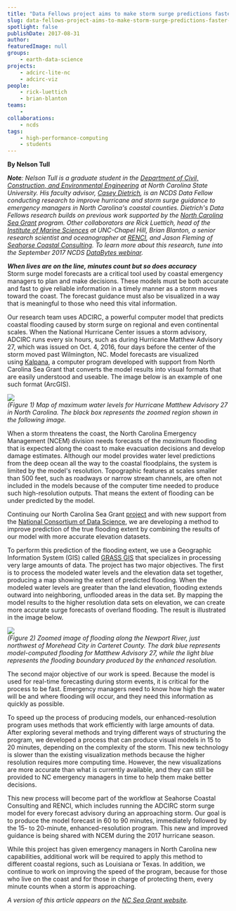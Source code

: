 ```yaml
---
title: "Data Fellows project aims to make storm surge predictions faster and more accurate"
slug: data-fellows-project-aims-to-make-storm-surge-predictions-faster-and-more-accurate
spotlight: false
publishDate: 2017-08-31
author: 
featuredImage: null
groups:
    - earth-data-science
projects:
    - adcirc-lite-nc
    - adcirc-viz
people:
    - rick-luettich
    - brian-blanton
teams: 
    - 
collaborations:
    - ncds
tags:
    - high-performance-computing
    - students
---
```

**By Nelson Tull**

_**Note**: Nelson Tull is a graduate student in the [Department of Civil, Construction, and Environmental Engineering](https://www.ccee.ncsu.edu/) at North Carolina State University. His faculty advisor, [Casey Dietrich](https://ccht.ccee.ncsu.edu/), is an NCDS Data Fellow conducting research to improve hurricane and storm surge guidance to emergency managers in North Carolina's coastal counties. Dietrich's Data Fellows research builds on previous work supported by the [North Carolina Sea Grant](https://ncseagrant.ncsu.edu/) program. Other collaborators are Rick Luettich, head of the [Institute of Marine Sciences](http://ims.unc.edu/) at UNC-Chapel Hill, Brian Blanton, a senior research scientist and oceanographer at [RENCI](https://www.renci.org/), and Jason Fleming of [Seahorse Coastal Consulting](https://www.seahorsecoastal.com/). To learn more about this research, tune into the September 2017 NCDS [DataBytes webinar](http://datascienceconsortium.org/databytes-webinars/)._

**_When lives are on the line, minutes count but so does accuracy_**  
Storm surge model forecasts are a critical tool used by coastal emergency managers to plan and make decisions. These models must be both accurate and fast to give reliable information in a timely manner as a storm moves toward the coast. The forecast guidance must also be visualized in a way that is meaningful to those who need this vital information.

Our research team uses ADCIRC, a powerful computer model that predicts coastal flooding caused by storm surge on regional and even continental scales. When the National Hurricane Center issues a storm advisory, ADCIRC runs every six hours, such as during Hurricane Matthew Advisory 27, which was issued on Oct. 4, 2016, four days before the center of the storm moved past Wilmington, NC. Model forecasts are visualized using [Kalpana](https://ccht.ccee.ncsu.edu/kalpana/), a computer program developed with support from North Carolina Sea Grant that converts the model results into visual formats that are easily understood and useable. The image below is an example of one such format (ArcGIS).

![](http://datascienceconsortium.org/wp-content/uploads/2017/08/BlogPost_Image1.png)  
_(Figure 1) Map of maximum water levels for Hurricane Matthew Advisory 27 in North Carolina. The black box represents the zoomed region shown in the following image._

When a storm threatens the coast, the North Carolina Emergency Management (NCEM) division needs forecasts of the _maximum_ flooding that is expected along the coast to make evacuation decisions and develop damage estimates. Although our model provides water level predictions from the deep ocean all the way to the coastal floodplains, the system is limited by the model's resolution. Topographic features at scales smaller than 500 feet, such as roadways or narrow stream channels, are often not included in the models because of the computer time needed to produce such high-resolution outputs. That means the extent of flooding can be under predicted by the model.

Continuing our North Carolina Sea Grant [project](https://ncseagrant.ncsu.edu/currents/2014/10/picture-this-developing-storm-surge-visualization/) and with new support from the [National Consortium of Data Science](http://data2discovery.org/), we are developing a method to improve prediction of the true flooding extent by combining the results of our model with more accurate elevation datasets.

To perform this prediction of the flooding extent, we use a Geographic Information System (GIS) called [GRASS GIS](https://grass.osgeo.org/) that specializes in processing very large amounts of data. The project has two major objectives. The first is to process the modeled water levels and the elevation data set together, producing a map showing the extent of predicted flooding. When the modeled water levels are greater than the land elevation, flooding extends outward into neighboring, unflooded areas in the data set. By mapping the model results to the higher resolution data sets on elevation, we can create more accurate surge forecasts of overland flooding. The result is illustrated in the image below.

![](http://datascienceconsortium.org/wp-content/uploads/2017/08/BlogPost_Image2.png)  
_(Figure 2) Zoomed image of flooding along the Newport River, just northwest of Morehead City in Carteret County. The dark blue represents model-computed flooding for Matthew Advisory 27, while the light blue represents the flooding boundary produced by the enhanced resolution._

The second major objective of our work is speed. Because the model is used for real-time forecasting during storm events, it is critical for the process to be fast. Emergency managers need to know how high the water will be and where flooding will occur, and they need this information as quickly as possible.

To speed up the process of producing models, our enhanced-resolution program uses methods that work efficiently with large amounts of data. After exploring several methods and trying different ways of structuring the program, we developed a process that can produce visual models in 15 to 20 minutes, depending on the complexity of the storm. This new technology is slower than the existing visualization methods because the higher resolution requires more computing time. However, the new visualizations are more accurate than what is currently available, and they can still be provided to NC emergency managers in time to help them make better decisions.

This new process will become part of the workflow at Seahorse Coastal Consulting and RENCI, which includes running the ADCIRC storm surge model for every forecast advisory during an approaching storm. Our goal is to produce the model forecast in 60 to 90 minutes, immediately followed by the 15- to 20-minute, enhanced-resolution program. This new and improved guidance is being shared with NCEM during the 2017 hurricane season.

While this project has given emergency managers in North Carolina new capabilities, additional work will be required to apply this method to different coastal regions, such as Louisiana or Texas. In addition, we continue to work on improving the speed of the program, because for those who live on the coast and for those in charge of protecting them, every minute counts when a storm is approaching.

_A version of this article appears on the [NC Sea Grant website](https://ncseagrant.ncsu.edu/currents/2017/08/fast-accurate-forecasts-of-coastal-flooding/)._
